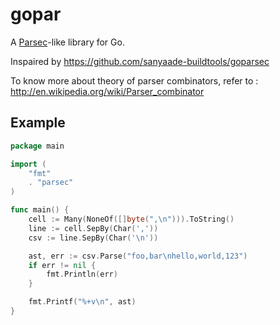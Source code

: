 # gopar

A [Parsec](!http://hackage.haskell.org/package/parsec-3.0.0)-like library for Go.

Inspaired by https://github.com/sanyaade-buildtools/goparsec

To know more about theory of parser combinators, refer to : http://en.wikipedia.org/wiki/Parser_combinator

## Example

```go
package main

import (
	"fmt"
	. "parsec"
)

func main() {
	cell := Many(NoneOf([]byte(",\n"))).ToString()
	line := cell.SepBy(Char(','))
	csv := line.SepBy(Char('\n'))

	ast, err := csv.Parse("foo,bar\nhello,world,123")
	if err != nil {
		fmt.Println(err)
	}

	fmt.Printf("%+v\n", ast)
}

```
